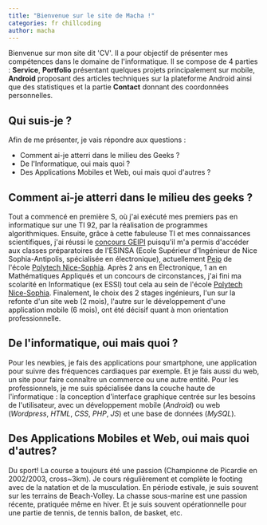 ```yaml
---
title: "Bienvenue sur le site de Macha !"
categories: fr chillcoding
author: macha
---
```


Bienvenue sur mon site dit 'CV'. Il a pour objectif de présenter mes compétences
dans le domaine de l'informatique. Il se compose de 4 parties : **Service**,
**Portfolio** présentant quelques projets principalement sur mobile, **Android**
proposant des articles techniques sur la plateforme Android ainsi que des
statistiques et la partie **Contact** donnant des coordonnées personnelles.

<!--more-->

## Qui suis-je ?

Afin de me présenter, je vais répondre aux questions :

* Comment ai-je atterri dans le milieu des Geeks ?
* De l'Informatique, oui mais quoi ?
* Des Applications Mobiles et Web, oui mais quoi d'autres ?

## Comment ai-je atterri dans le milieu des geeks ?

Tout a commencé en première S, où j'ai exécuté mes premiers pas en informatique sur une TI 92, par la réalisation de programmes algorithmiques. Ensuite, grâce à cette fabuleuse TI et mes connaissances scientifiques, j'ai réussi le [concours GEIPI](http://www.geipi-polytech.org) puisqu'il m'a permis d'accéder aux classes préparatoires de l'ESINSA (Ecole Supérieur d'Ingénieur de Nice Sophia-Antipolis, spécialisée en électronique), actuellement [Peip](http://www.polytechnice.fr/cycle-initial.html) de l'école [Polytech Nice-Sophia](http://www.polytechnice.fr/ingenieur.html). Après 2 ans en Électronique, 1 an en Mathématiques Appliqués et un concours de circonstances, j'ai fini ma scolarité en Informatique (ex ESSI) tout cela au sein de l'école [Polytech Nice-Sophia](http://www.polytechnice.fr/ingenieur.html). Finalement, le choix des 2 stages ingénieurs, l'un sur la refonte d'un site web (2 mois), l'autre sur le développement d'une application mobile (6 mois), ont été décisif quant à mon orientation professionnelle.

## De l'informatique, oui mais quoi ?

Pour les newbies, je fais des applications pour smartphone, une application pour suivre des fréquences cardiaques par exemple. Et je fais aussi du web, un site pour faire connaître un commerce ou une autre entité. Pour les professionnels, je me suis spécialisée dans la couche haute de l'informatique : la conception d'interface graphique centrée sur les besoins de l'utilisateur, avec un développement mobile (_Android_) ou web (_Wordpress_, _HTML_, _CSS_, _PHP_, _JS_) et une base de données (_MySQL_).

## Des Applications Mobiles et Web, oui mais quoi d'autres?

Du sport! La course a toujours été une passion (Championne de Picardie en 2002/2003, cross~3km). Je cours régulièrement et complète le footing avec de la natation et de la musculation. En période estivale, je suis souvent sur les terrains de Beach-Volley. La chasse sous-marine est une passion récente, pratiquée même en hiver. Et je suis souvent opérationnelle pour une partie de tennis, de tennis ballon, de basket, etc.
